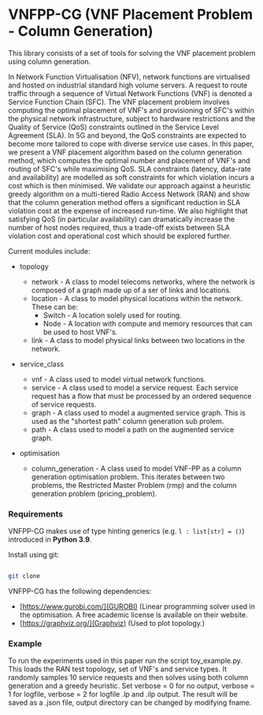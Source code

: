 # VNFPP-CG (VNF Placement Problem - Column Generation)

This library consists of a set of tools for solving the VNF placement problem using column generation.

In Network Function Virtualisation (NFV), network functions are virtualised and hosted on industrial standard high volume servers. A request to route traffic through a sequence of Virtual Network Functions (VNF) is denoted a Service Function Chain (SFC). The VNF placement problem involves computing the optimal placement of VNF's and provisioning of SFC's within the physical network infrastructure, subject to hardware restrictions and the Quality of Service (QoS) constraints outlined in the Service Level Agreement (SLA). In 5G and beyond, the QoS constraints are expected to become more tailored to cope with diverse service use cases. In this paper, we present a VNF placement algorithm based on the column generation method, which computes the optimal number and placement of VNF's and routing of SFC's while maximising QoS. SLA constraints (latency, data-rate and availability) are modelled as soft constraints for which violation incurs a cost which is then minimised. We validate our approach against a heuristic greedy algorithm on a multi-tiered Radio Access Network (RAN) and show that the column generation method offers a significant reduction in SLA violation cost at the expense of increased run-time. We also highlight that satisfying QoS (in particular availability) can dramatically increase the number of host nodes required, thus a trade-off exists between SLA violation cost and operational cost which should be explored further.

Current modules include:

- topology
    - network - A class to model telecoms networks, where the network is composed of a graph made up of a ser of links and locations.
    - location - A class to model physical locations within the network. These can be:
	    - Switch - A location solely used for routing.
		- Node - A location with compute and memory resources that can be used to host VNF's.
	- link - A class to model physical links between two locations in the network.
	
- service_class
	- vnf - A class used to model virtual network functions.
	- service - A class used to model a service request. Each service request has a flow that must be processed by an ordered sequence of service requests.
	- graph - A class used to model a augmented service graph. This is used as the "shortest path" column generation sub prolem.
	- path - A class used to model a path on the augmented service graph.

- optimisation
    - column_generation - A class used to model VNF-PP as a column generation optimisation problem. This iterates between two problems, the Restricted Master Problem (rmp) and the column generation problem (pricing_problem).

### Requirements

VNFPP-CG makes use of type hinting generics (e.g. `l : list[str] = ()`) introduced in **Python 3.9**.

Install using git:

```bash

git clone

```

VNFPP-CG has the following dependencies:

- [https://www.gurobi.com/](GUROBI) (Linear programming solver used in the optimisation. A free academic license is available on their website.
- [https://graphviz.org/](Graphviz) (Used to plot topology.)

### Example

To run the experiments used in this paper run the script toy_example.py. This loads the RAN test topology, set of VNF's and service types. It randomly samples 10 service
requests and then solves using both column generation and a greedy heuristic. Set verbose = 0 for no output, verbose = 1 for logfile, verbose = 2 for logfile .lp and .ilp
output. The result will be saved as a .json file, output directory can be changed by modifying fname.